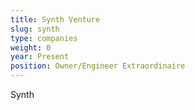 ```yaml
---
title: Synth Venture
slug: synth
type: companies
weight: 0
year: Present
position: Owner/Engineer Extraordinaire
---
```


Synth